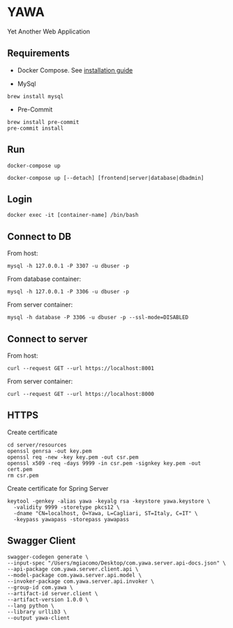 # YAWA
Yet Another Web Application

## Requirements
* Docker Compose. See [installation guide](https://docs.docker.com/compose/install/)

* MySql
```
brew install mysql
```

* Pre-Commit
```
brew install pre-commit
pre-commit install
```

## Run
```
docker-compose up
```
```
docker-compose up [--detach] [frontend|server|database|dbadmin]
```

## Login
```
docker exec -it [container-name] /bin/bash
```

## Connect to DB
From host:
```
mysql -h 127.0.0.1 -P 3307 -u dbuser -p
```

From database container:
```
mysql -h 127.0.0.1 -P 3306 -u dbuser -p
```

From server container:
```
mysql -h database -P 3306 -u dbuser -p --ssl-mode=DISABLED
```

## Connect to server
From host:
```
curl --request GET --url https://localhost:8001
```

From server container:
```
curl --request GET --url https://localhost:8000
```

## HTTPS
Create certificate
```
cd server/resources
openssl genrsa -out key.pem
openssl req -new -key key.pem -out csr.pem
openssl x509 -req -days 9999 -in csr.pem -signkey key.pem -out cert.pem
rm csr.pem
```

Create certificate for Spring Server
```
keytool -genkey -alias yawa -keyalg rsa -keystore yawa.keystore \
  -validity 9999 -storetype pkcs12 \
  -dname "CN=localhost, O=Yawa, L=Cagliari, ST=Italy, C=IT" \
  -keypass yawapass -storepass yawapass
```

## Swagger Client

```
swagger-codegen generate \
--input-spec "/Users/mgiacomo/Desktop/com.yawa.server.api-docs.json" \
--api-package com.yawa.server.client.api \
--model-package com.yawa.server.api.model \
--invoker-package com.yawa.server.api.invoker \
--group-id com.yawa \
--artifact-id server.client \
--artifact-version 1.0.0 \
--lang python \
--library urllib3 \
--output yawa-client
```
